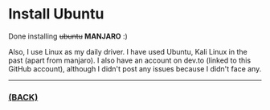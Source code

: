 # Install Ubuntu
Done installing ~~ubuntu~~ **MANJARO** :)

Also, I use Linux as my daily driver. I have used Ubuntu, Kali Linux in the past (apart from manjaro).
I also have an account on dev.to (linked to this GitHub account), although I didn't post any issues because I didn't face any.

---

### [(BACK)](https://github.com/theamankumarsingh/amfoss-tasks)
